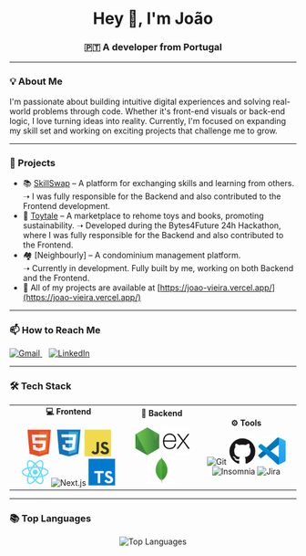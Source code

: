<h1 align="center">Hey 👋, I'm João</h1>
<h3 align="center">🇵🇹 A  developer from Portugal</h3>

---

### 💡 About Me

I'm passionate about building intuitive digital experiences and solving real-world problems through code. Whether it's front-end visuals or back-end logic, I love turning ideas into reality. Currently, I'm focused on expanding my skill set and working on exciting projects that challenge me to grow.

---

### 🔭  Projects

- 📚 [SkillSwap](https://github.com/joaovieira77/FinalProjectB4F) – A platform for exchanging skills and learning from others.
  ➝ I was fully responsible for the Backend and also contributed to the Frontend development.
- 🧸 [Toytale](https://github.com/joaovieira77/toytale) – A marketplace to rehome toys and books, promoting sustainability.
  ➝ Developed during the Bytes4Future 24h Hackathon, where I was fully responsible for the Backend and also contributed to the Frontend.
- 🏘 [Neighbourly] – A condominium management platform.  
  ➝ Currently in development. Fully built by me, working on both Backend and the Frontend.  
- 🚀 All of my projects are available at [https://joao-vieira.vercel.app/](https://joao-vieira.vercel.app/)

---

### 📫 How to Reach Me

<p align="left">
  <a href="mailto:joao7vieira@gmail.com" target="_blank" rel="noopener noreferrer">
    <img src="https://www.svgrepo.com/show/303161/gmail-icon-logo.svg" alt="Gmail" width="40" height="40"/>
  </a>
  &nbsp;&nbsp; 
  <a href="https://linkedin.com/in/joaovieira01/" target="_blank" rel="noopener noreferrer">
    <img src="https://raw.githubusercontent.com/rahuldkjain/github-profile-readme-generator/master/src/images/icons/Social/linked-in-alt.svg" alt="LinkedIn" width="40" height="40"/>
  </a>
</p>


---

### 🛠️ Tech Stack

<table align="center">
  <tr>
    <td align="center">
      <strong>💻 Frontend</strong><br/><br/>
      <img src="https://raw.githubusercontent.com/devicons/devicon/master/icons/html5/html5-original.svg" alt="HTML" width="48" height="48"/>
      <img src="https://raw.githubusercontent.com/devicons/devicon/master/icons/css3/css3-original.svg" alt="CSS" width="48" height="48"/>
      <img src="https://raw.githubusercontent.com/devicons/devicon/master/icons/javascript/javascript-original.svg" alt="JavaScript" width="48" height="48"/>
      <img src="https://raw.githubusercontent.com/devicons/devicon/master/icons/react/react-original.svg" alt="React" width="48" height="48"/>
      <img src="https://cdn.worldvectorlogo.com/logos/nextjs-2.svg" alt="Next.js" width="48" height="48"/>
      <img src="https://raw.githubusercontent.com/devicons/devicon/master/icons/typescript/typescript-original.svg" alt="TypeScript" width="48" height="48"/>
    </td>

   <td align="center">
      <strong>🧠 Backend</strong><br/><br/>
      <img src="https://raw.githubusercontent.com/devicons/devicon/master/icons/nodejs/nodejs-original.svg" alt="Node.js" width="48" height="48"/>
      <img src="https://raw.githubusercontent.com/devicons/devicon/master/icons/express/express-original.svg" alt="Express.js" width="48" height="48"/>
      <img src="https://raw.githubusercontent.com/devicons/devicon/master/icons/mongodb/mongodb-original.svg" alt="MongoDB" width="48" height="48"/> 
    </td>

  <td align="center">
      <strong>⚙️ Tools</strong><br/><br/>
      <img src="https://www.vectorlogo.zone/logos/git-scm/git-scm-icon.svg" alt="Git" width="48" height="48"/>
      <img src="https://raw.githubusercontent.com/devicons/devicon/master/icons/github/github-original.svg" alt="GitHub" width="48" height="48"/>
      <img src="https://raw.githubusercontent.com/devicons/devicon/master/icons/vscode/vscode-original.svg" alt="VS Code" width="48" height="48"/>
      <img src="https://www.svgrepo.com/show/353904/insomnia.svg" alt="Insomnia" width="48" height="48"/>
      <img src="https://cdn.worldvectorlogo.com/logos/jira-1.svg" alt="Jira" width="48" height="48"/>
    </td>
  </tr>
</table>

---


### 📚 Top Languages

<p align="center">
  <img src="https://github-readme-stats.vercel.app/api/top-langs?username=joaovieira77&show_icons=true&locale=en&layout=compact" alt="Top Languages" />
</p>



